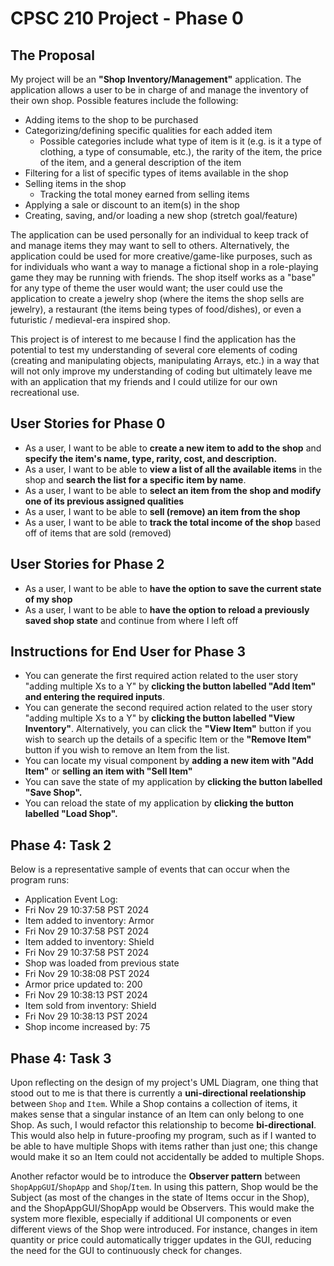 # CPSC 210 Project - Phase 0

## The Proposal
My project will be an **"Shop Inventory/Management"** application. The application allows a user to be in charge of and manage the inventory of their own shop. Possible features include the following:
- Adding items to the shop to be purchased
- Categorizing/defining specific qualities for each added item 
    - Possible categories include what type of item is it (e.g. is it a type of clothing, a type of consumable, etc.), the rarity of the item, the price of the item, and a general description of the item
- Filtering for a list of specific types of items available in the shop
- Selling items in the shop
    - Tracking the total money earned from selling items
- Applying a sale or discount to an item(s) in the shop
- Creating, saving, and/or loading a new shop (stretch goal/feature)

The application can be used personally for an individual to keep track of and manage items they may want to sell to others. Alternatively, the application could be used for more creative/game-like purposes, such as for individuals who want a way to manage a fictional shop in a role-playing game they may be running with friends. The shop itself works as a "base" for any type of theme the user would want; the user could use the application to create a jewelry shop (where the items the shop sells are jewelry), a restaurant (the items being types of food/dishes), or even a futuristic / medieval-era inspired shop.

This project is of interest to me because I find the application has the potential to test my understanding of several core elements of coding (creating and manipulating objects, manipulating Arrays, etc.) in a way that will not only improve my understanding of coding but ultimately leave me with an application that my friends and I could utilize for our own recreational use.

## User Stories for Phase 0

- As a user, I want to be able to **create a new item to add to the shop** and **specify the item's name, type, rarity, cost, and description.**
- As a user, I want to be able to **view a list of all the available items** in the shop and **search the list for a specific item by name**.
- As a user, I want to be able to **select an item from the shop and modify one of its previous assigned qualities**
- As a user, I want to be able to **sell (remove) an item from the shop**
- As a user, I want to be able to **track the total income of the shop** based off of items that are sold (removed)

## User Stories for Phase 2
- As a user, I want to be able to **have the option to save the current state of my shop**
- As a user, I want to be able to **have the option to reload a previously saved shop state** and continue from where I left off

## Instructions for End User for Phase 3

- You can generate the first required action related to the user story "adding multiple Xs to a Y" by **clicking the button labelled "Add Item" and entering the required inputs**.
- You can generate the second required action related to the user story "adding multiple Xs to a Y" by **clicking the button labelled "View Inventory"**. Alternatively, you can click the **"View Item"** button if you wish to search up the details of a specific Item or the **"Remove Item"** button if you wish to remove an Item from the list.
- You can locate my visual component by **adding a new item with "Add Item"** or **selling an item with "Sell Item"**
- You can save the state of my application by **clicking the button labelled "Save Shop".**
- You can reload the state of my application by **clicking the button labelled "Load Shop".**

## Phase 4: Task 2
Below is a representative sample of events that can occur when the program runs:

- Application Event Log:
- Fri Nov 29 10:37:58 PST 2024
- Item added to inventory: Armor
- Fri Nov 29 10:37:58 PST 2024
- Item added to inventory: Shield
- Fri Nov 29 10:37:58 PST 2024
- Shop was loaded from previous state
- Fri Nov 29 10:38:08 PST 2024
- Armor price updated to: 200
- Fri Nov 29 10:38:13 PST 2024
- Item sold from inventory: Shield
- Fri Nov 29 10:38:13 PST 2024
- Shop income increased by: 75

## Phase 4: Task 3

Upon reflecting on the design of my project's UML Diagram, one thing that stood out to me is that there is currently a **uni-directional reelationship** between `Shop` and `Item`. While a Shop contains a collection of items, it makes sense that a singular instance of an Item can only belong to one Shop. As such, I would refactor this relationship to become **bi-directional**. This would also help in future-proofing my program, such as if I wanted to be able to have multiple Shops with items rather than just one; this change would make it so an Item could not accidentally be added to multiple Shops.

Another refactor would be to introduce the **Observer pattern** between `ShopAppGUI`/`ShopApp` and `Shop`/`Item`. In using this pattern, Shop would be the Subject (as most of the changes in the state of Items occur in the Shop), and the ShopAppGUI/ShopApp would be Observers. This would make the system more flexible, especially if additional UI components or even different views of the Shop were introduced. For instance, changes in item quantity or price could automatically trigger updates in the GUI, reducing the need for the GUI to continuously check for changes. 